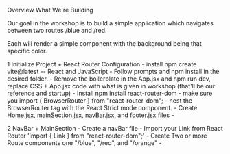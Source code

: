 Overview
What We're Building

Our goal in the workshop is to build a simple application which navigates between two routes /blue and /red. 

Each will render a simple component with the background being that specific color. 
 
1 Initialize Project + React Router Configuration 
    - install npm create vite@latest -- React and JavaScript 
    - Follow prompts and npm install in the desired folder. 
    - Remove the boilerplate in the App.jsx and npm run dev, replace CSS + App.jsx code with what is given in workshop (that'll be our reference and startup)
    - Install npm install react-router-dom 
    - make sure you import { BrowserRouter } from "react-router-dom";
    - nest the BrowserRouter tag with the React Strict mode component.
    - Create Home.jsx, mainSection.jsx, navBar.jsx, and footer.jsx files 
    - 
    

2 NavBar + MainSection 
    - Create a navBar file 
    - Import your Link from React Router 'import { Link } from "react-router-dom";'
    - Create Two or more Route components one "/blue", "/red", and "/orange"
    - 


